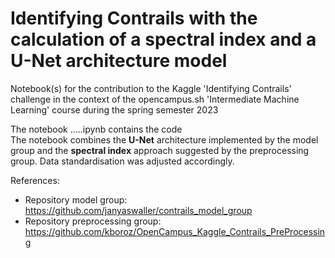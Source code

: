 
# Identifying Contrails with the calculation of a spectral index and a U-Net architecture model 

Notebook(s) for the contribution to the Kaggle 'Identifying Contrails' challenge in the context of the opencampus.sh 'Intermediate Machine Learning' course during the spring semester 2023

The notebook .....ipynb contains the code <br>
The notebook combines the **U-Net** architecture implemented by the model group and the **spectral index** approach suggested by the preprocessing group. Data standardisation was adjusted accordingly.

References:
- Repository model group: https://github.com/janyaswaller/contrails_model_group
- Repository preprocessing group: https://github.com/kboroz/OpenCampus_Kaggle_Contrails_PreProcessing

